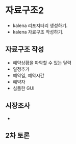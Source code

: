 # 자료구조2

- kalena 리포지터리 생성하기.
- kalena 자료구조 작성하기.

## 자료구조 작성
- 예약상황을 파악할 수 있는 달력
- 일정추가
- 예약일, 예약시간
- 예약자
- 심플한 GUI

## 시장조사
- 

## 2차 토론